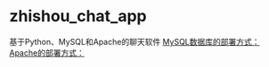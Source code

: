 # zhishou_chat_app
基于Python、MySQL和Apache的聊天软件
[MySQL数据库的部署方式：](https://github.com/zhishou-ai/MySQL.git)
[Apache的部署方式：](https://github.com/zhishou-ai/Apache.git)
